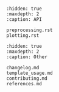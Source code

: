 ```{include} ../README.md

```

```{toctree}
:hidden: true
:maxdepth: 2
:caption: API

preprocessing.rst
plotting.rst

```

<!-- ```{toctree}
:hidden: true
:maxdepth: 2
:caption: Tutorials

notebooks/preprocessing
notebooks/demo

``` -->

```{toctree}
:hidden: true
:maxdepth: 2
:caption: Other

changelog.md
template_usage.md
contributing.md
references.md
```
